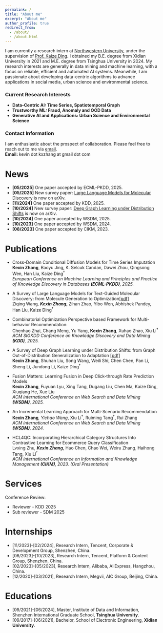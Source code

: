```yaml
---
permalink: /
title: "About me"
excerpt: "About me"
author_profile: true
redirect_from: 
  - /about/
  - /about.html
---
```



I am currently a research intern at [Northwestern University](https://www.northwestern.edu/), under the supervision of [Prof. Kaize Ding](https://kaize0409.github.io/). I obtained my B.E. degree from Xidian University in 2021 and M.E. degree from Tsinghua University in 2024. My research interests are generally in data mining and machine learning, with a focus on reliable, efficient and automated AI systems. Meanwhile, I am passionate about developing data-centric algorithms to advance applications in social media, urban science and environmental science.

### Current Research Interests

- **Data-Centric AI: Time Series, Spatiotemporal Graph**
- **Trustworthy ML: Fraud, Anomaly and OOD Data**
- **Generative AI and Applications: Urban Science and Environmental Science**

### Contact Information

I am enthusiastic about the prospect of collaboration. Please feel free to reach out to me via [email](mailto:kevin.kxzhang@gmail.com).<br>
**Email:** kevin dot kxzhang at gmail dot com


News
======
- **[05/2025]** One paper accepted by ECML-PKDD, 2025.
- **[05/2025]** New survey paper: [Large Language Models for Molecular Discovery](https://arxiv.org/pdf/2505.16094) is now on arXiv.
- **[11/2024]** One paper accepted by KDD, 2025.
- **[10/2024]** New survey paper: [Deep Graph Learning under Distribution Shifts](https://arxiv.org/pdf/2410.19265) is now on arXiv.
- **[10/2024]** One paper accepted by WSDM, 2025.
- **[10/2023]** One paper accepted by WSDM, 2024.
- **[08/2023]** One paper accepted by CIKM, 2023.

Publications
======
- Cross-Domain Conditional Diffusion Models for Time Series Imputation<br>
**Kexin Zhang**, Baoyu Jing, K. Selcuk Candan, Dawei Zhou, Qingsong Wen, Han Liu, Kaize Ding<sup>†</sup><br>
<i>European Conference on Machine Learning and Principles and Practice of Knowledge Discovery in Databases **(ECML-PKDD)**, 2025.</i>

- A Survey of Large Language Models for Text-Guided Molecular Discovery: from Molecule Generation to Optimization[[pdf]](https://arxiv.org/pdf/2505.16094)<br>
Ziqing Wang<sup>*</sup>, **Kexin Zhang**<sup>*</sup>, Zihan Zhao, Yibo Wen, Abhishek Pandey, Han Liu, Kaize Ding<sup>†</sup><br>

- Combinatorial Optimization Perspective based Framework for Multi-behavior Recommendation<br>
Chenhao Zhai, Chang Meng, Yu Yang, **Kexin Zhang**, Xuhao Zhao, Xiu Li<sup>†</sup><br>
<i>ACM SIGKDD Conference on Knowledge Discovery and Data Mining **(KDD)**, 2025.</i>

- A Survey of Deep Graph Learning under Distribution Shifts: from Graph Out-of-Distribution Generalization to Adaptation [[pdf]](https://arxiv.org/pdf/2410.19265)<br>
**Kexin Zhang**, Shuhan Liu, Song Wang, Weili Shi, Chen Chen, Pan Li, Sheng Li, Jundong Li, Kaize Ding<sup>†</sup><br>

- Fusion Matters: Learning Fusion in Deep Click-through Rate Prediction Models<br>
**Kexin Zhang**, Fuyuan Lyu, Xing Tang, Dugang Liu, Chen Ma, Kaize Ding, Xiuqiang He, Xue Liu<br>
<i>ACM International Conference on Web Search and Data Mining **(WSDM)**, 2025.</i>

- An Incremental Learning Approach for Multi-Scenario Recommendation<br>
**Kexin Zhang**<sup>*</sup>, Yichao Wang<sup>*</sup>, Xiu Li<sup>†</sup>, Ruiming Tang<sup>†</sup>, Rui Zhang<br>
<i>ACM International Conference on Web Search and Data Mining **(WSDM)**, 2024.</i>

- HCL4QC: Incorporating Hierarchical Category Structures Into Contrastive Learning for Ecommerce Query Classification<br>
Lvxing Zhu<sup>*</sup>, **Kexin Zhang**<sup>*</sup>, Hao Chen, Chao Wei, Weiru Zhang, Haihong Tang, Xiu Li<sup>†</sup><br>
<i>ACM International Conference on Information and Knowledge Management **(CIKM)**, 2023. (Oral Presentation)</i>

Services
======
Conference Review:
- Reviewer - KDD 2025
- Sub reviewer - SDM 2025

Internships
======
- [11/2023]-[02/2024], Research Intern, Tencent, Corporate & Development Group, Shenzhen, China.
- [08/2023]-[10/2023], Research Intern, Tencent, Platform & Content Group, Shenzhen, China.
- [02/2023]-[05/2023], Research Intern, Alibaba, AliExpress, Hangzhou, China.
- [12/2020]-[03/2021], Research Intern, Megvii, AIC Group, Beijing, China.

Educations
======
- [09/2021]-[06/2024], Master, Institute of Data and Information, Shenzhen International Graduate School, **Tsinghua University**.
- [09/2017]-[06/2021], Bachelor, School of Electronic Engineering, **Xidian University**.
